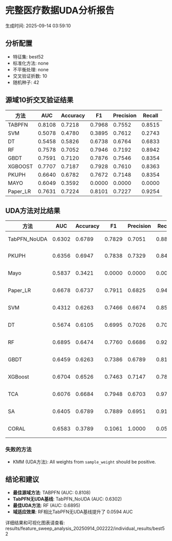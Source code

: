 # 完整医疗数据UDA分析报告

生成时间: 2025-09-14 03:59:10

## 分析配置

- 特征集: best52
- 标准化方法: none
- 不平衡处理: none
- 交叉验证折数: 10
- 随机种子: 42

## 源域10折交叉验证结果

| 方法 | AUC | Accuracy | F1 | Precision | Recall |
|------|-----|----------|----|-----------| -------|
| TABPFN | 0.8108 | 0.7218 | 0.7968 | 0.7552 | 0.8515 |
| SVM | 0.5078 | 0.4780 | 0.3895 | 0.7612 | 0.2743 |
| DT | 0.5458 | 0.5826 | 0.6738 | 0.6764 | 0.6833 |
| RF | 0.7578 | 0.7052 | 0.7946 | 0.7192 | 0.8942 |
| GBDT | 0.7591 | 0.7120 | 0.7876 | 0.7546 | 0.8354 |
| XGBOOST | 0.7707 | 0.7187 | 0.7928 | 0.7610 | 0.8363 |
| PKUPH | 0.6640 | 0.6782 | 0.7672 | 0.7148 | 0.8354 |
| MAYO | 0.6049 | 0.3592 | 0.0000 | 0.0000 | 0.0000 |
| Paper_LR | 0.7631 | 0.7224 | 0.8101 | 0.7227 | 0.9254 |

## UDA方法对比结果

| 方法 | AUC | Accuracy | F1 | Precision | Recall | 类型 |
|------|-----|----------|----|-----------| -------|------|
| TabPFN_NoUDA | 0.6302 | 0.6789 | 0.7829 | 0.7051 | 0.8800 | TabPFN基线 |
| PKUPH | 0.6356 | 0.6947 | 0.7838 | 0.7329 | 0.8474 | 传统基线 |
| Mayo | 0.5837 | 0.3421 | 0.0000 | 0.0000 | 0.0000 | 传统基线 |
| Paper_LR | 0.6678 | 0.6737 | 0.7911 | 0.6825 | 0.9429 | 传统基线 |
| SVM | 0.4312 | 0.6263 | 0.7466 | 0.6674 | 0.8558 | 机器学习基线 |
| DT | 0.5674 | 0.6105 | 0.6995 | 0.7026 | 0.7038 | 机器学习基线 |
| RF | 0.6895 | 0.6474 | 0.7760 | 0.6686 | 0.9269 | 机器学习基线 |
| GBDT | 0.6459 | 0.6263 | 0.7386 | 0.6789 | 0.8141 | 机器学习基线 |
| XGBoost | 0.6704 | 0.6526 | 0.7463 | 0.7147 | 0.7846 | 机器学习基线 |
| TCA | 0.6076 | 0.6684 | 0.7948 | 0.6703 | 0.9760 | UDA方法 |
| SA | 0.6405 | 0.6789 | 0.7889 | 0.6951 | 0.9120 | UDA方法 |
| CORAL | 0.6583 | 0.3789 | 0.1061 | 1.0000 | 0.0560 | UDA方法 |

### 失败的方法

- KMM (UDA方法): All weights from `sample_weight` should be positive.

## 结论和建议

- **最佳源域方法**: TABPFN (AUC: 0.8108)
- **TabPFN无UDA基线**: TabPFN_NoUDA (AUC: 0.6302)
- **最佳UDA方法**: RF (AUC: 0.6895)
- **域适应效果**: RF相比TabPFN无UDA基线提升了 0.0594 AUC

详细结果和可视化图表请查看: results/feature_sweep_analysis_20250914_002222/individual_results/best52